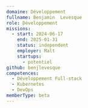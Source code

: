 ```yaml
---
domaine: Développement
fullname: Benjamin  Levesque
role: Développement
missions:
  - start: 2024-06-17
    end: 2025-01-31
    status: independent
    employer: Malt
    startups:
      - potentiel
github: benjlevesque
competences:
  - Développement Full-stack
  - Kubernetes
  - DevOps
memberType: beta
---
```

